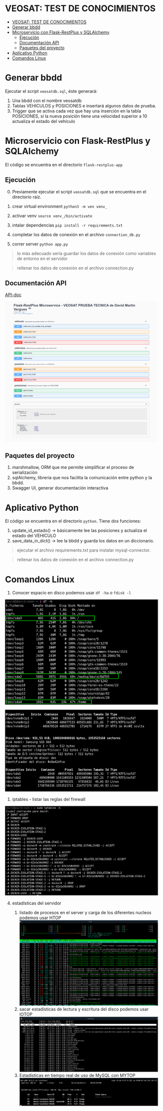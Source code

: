 # VEOSAT: TEST DE CONOCIMIENTOS

- [VEOSAT: TEST DE CONOCIMIENTOS](#veosat-test-de-conocimientos)
- [Generar bbdd](#generar-bbdd)
- [Microservicio con Flask-RestPlus y SQLAlchemy](#microservicio-con-flask-restplus-y-sqlalchemy)
  - [Ejecución](#ejecución)
  - [Documentación API](#documentación-api)
  - [Paquetes del proyecto](#paquetes-del-proyecto)
- [Aplicativo Python](#aplicativo-python)
- [Comandos Linux](#comandos-linux)


# Generar bbdd

Ejecutar el script `veosatdb.sql`, éste generará:

1. Una bbdd con el nombre veosatdb
2. Tablas VEHICULOS y POSICIONES e insertará algunos datos de prueba.
3. Trigger que se activa cada vez que hay una inserción en la tabla POSICIONES, si la nueva posición tiene una velocidad superior a 10 actualiza el estado del vehículo

# Microservicio con Flask-RestPlus y SQLAlchemy

El código se encuentra en el directorio `flask-restplus-app`

## Ejecución

0. Previamente ejecutar el script `veosatdb.sql` que se encuentra en el directorio raíz.

1. crear virtual environment `python3 -m ven venv_`
2. activar venv `source venv_/bin/activate`
3. intalar dependencias `pip install -r requirements.txt`
4. completar los datos de conexión en el archivo `connection_db.py`
5. correr server `python app.py`

> lo más adecuado sería guardar los datos de conexión como variables de entorno en el servidor

> rellenar los datos de conexión en el archivo connection.py 

## Documentación API 

[API-doc](http://127.0.0.1:5000/api/doc)

![not found](img/API_rest.png)


## Paquetes del proyecto

1. marshmallow, ORM que me permite simplificar el proceso de serialización
2. sqlAlchemy, libreria que nos facilita la comunicación entre python y la bbdd.
3. Swagger UI, generar documentación interactiva

# Aplicativo Python

El código se encuentra en el directorio `python`. Tiene dos funciones:

1. update_id_estado() -> básicamente lee las posiciones y actualiza el estado del VEHICULO
2. save_data_in_dict() -> lee la bbdd y guarda los datos en un diccionario.

> ejecutar el archivo requirements.txt para instalar mysql-connector.

> rellenar los datos de conexión en el archivo connection.py 

# Comandos Linux 

1. Conocer espacio en disco podemos usar `df -ha` o `fdisk -l`

![not found](img/drive-space.png)

![not found](img/drive-space-2.png)


1. iptables - listar las reglas del firewall

![not found](img/iptables.png)

4. estadísticas del servidor

    1. listado de procesos en el server y carga de los diferentes nucleos podemos usar HTOP
        ![not found](img/HTOP-linux-server-1.png)
    2. sacar estadísticas de lectura y escritura del disco podemos usar IOTOP
        ![not found](img/HTOP-linux-server-2.png)
    3. Estadísticas en tiempo real de uso de MySQL con MYTOP
        ![not found](img/HTOP-linux-server-3.png)

